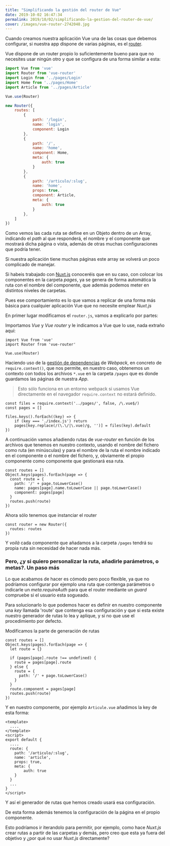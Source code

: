 ```yaml
---
title: "Simplificando la gestión del router de Vue"
date: 2019-10-02 16:47:34
permalink: 2019/10/02/simplificando-la-gestion-del-router-de-vue/
cover: /images/vue-router-2742048.jpg
---
```


Cuando creamos nuestra aplicación Vue una de las cosas que debemos configurar, si nuestra app dispone de varias páginas, es el [router](https://router.vuejs.org/guide/#javascript).

Vue dispone de un router propio lo suficientemente bueno para que no necesites usar ningún otro y que se configura de una forma similar a esta:

```javascript
import Vue from 'vue'
import Router from 'vue-router'
import Login from '../pages/Login'
import Home from '../pages/Home'
import Article from '../pages/Article'

Vue.use(Router)

new Router({
    routes: [
        {
            path: '/login',
            name: 'login',
            component: Login
        },
        {
            path: '/',
            name: 'home',
            component: Home,
            meta: {
                auth: true
            }
        },
        {
            path: '/articulo/:slug',
            name: 'home',
            props: true,
            component: Article,
            meta: {
                auth: true
            }
        },
    ]
})
```

Como vemos las cada ruta se define en un Objeto dentro de un Array, indicando el _path_ al que responderá, el nombre y el componente que mostrará dicha página o vista, además de otras muchas configuraciones que podría tener.

Si nuestra aplicación tiene muchas páginas este array se volverá un poco complicado de manejar.

Si habeis trabajado con [Nuxt.js](https://nuxtjs.org/) conoceréis que en su caso, con colocar los componentes en la carpeta _pages_, ya se genera de forma automática la ruta con el nombre del componente, que además podemos meter en distintos niveles de carpetas.

Pues ese comportamiento es lo que vamos a replicar de una forma más básica para cualquier aplicación Vue que no necesite emplear _Nuxt.js_

En primer lugar modificamos el `router.js`, vamos a explicarlo por partes:

Importamos _Vue_ y _Vue router_ y le indicamos a Vue que lo use, nada extraño aquí:
```
import Vue from 'vue'
import Router from 'vue-router'

Vue.use(Router)
```

Haciendo uso de la [gestión de dependencias](https://webpack.js.org/guides/dependency-management/) de _Webpack_, en concreto de `require.context()`, que nos permite, en nuestro caso, obtenemos un contexto con todos los archivos `*.vue` en la carpeta `/pages` que es donde guardamos las páginas de nuestra _App_.

> Esto sólo funciona en un entorno webpack si usamos Vue directamente en el navegador  `require.context` no estará definido.

```
const files = require.context('../pages/', false, /\.vue$/)
const pages = []

files.keys().forEach((key) => {
    if (key === './index.js') return
    pages[key.replace(/(\.\/|\.vue)/g, '')] = files(key).default
})
```

A continuación vamos añadiendo rutas de _vue-router_ en función de los archivos que tenemos en nuestro contexto, usando el nombre del fichero como ruta (en minúsculas) y para el nombre de la ruta el nombre indicado en el componente o el nombre del fichero, y, obviamente el propio componente como componente que gestionará esa ruta.

```
const routes = []
Object.keys(pages).forEach(page => {  
  const route = {
    path: '/' + page.toLowerCase()
    name: pages[page].name.toLowerCase || page.toLowerCase()
    component: pages[page]
  }  
  routes.push(route)
})
```

Ahora sólo tenemos que instanciar el router
```
const router = new Router({  
  routes: routes
})
```

Y _voilà_ cada componente que añadamos a la carpeta `/pages` tendrá su propia ruta sin necesidad de hacer nada más.

### Pero, ¿y si quiero personalizar la ruta, añadirle parámetros, o metas?. Un paso más
    
Lo que acabamos de hacer es cómodo pero poco flexible, ya que no podríamos configurar por ejemplo una ruta que contenga parámetros o indicarle un _meta.requireAuth_ para que el router mediante un _guard_ compruebe si el usuario esta sogueado.

Para solucionarlo lo que podemos hacer es definir en nuestro componente una _key_ llamada 'route' que contenga esa configuración y que si esta existe nuestro generador de rutas lo lea y aplique, y si no que use el procedimiento por defecto.

Modificamos la parte de generación de rutas
```
const routes = []
Object.keys(pages).forEach(page => {  
  let route = {}

  if (pages[page].route !== undefined) {
    route = pages[page].route
  } else {
    route = {
      path: '/' + page.toLowerCase()
    }
  }
  route.component = pages[page]
  routes.push(route)
})
```

Y en nuestro componente, por ejemplo `Articule.vue` añadimos la key de esta forma:

```
<template>
  ....
</template>
<script>
export default {
  ....
  route: {
    path: '/articulo/:slug',
    name: 'article',
    props: true,    
    meta: {
        auth: true
    }
  }
  ...
}
</script>  
```

Y así el generador de rutas que hemos creado usará esa configuración.

De esta forma además tenemos la configuración de la página en el propio componente.

Esto podríamos ir iterandolo para permitir, por ejemplo, como hace _Nuxt.js_ crear rutas a partir de las carpetas y demás, pero creo que esta ya fuera del objetivo y ¿por qué no usar _Nuxt.js_ directamente?
